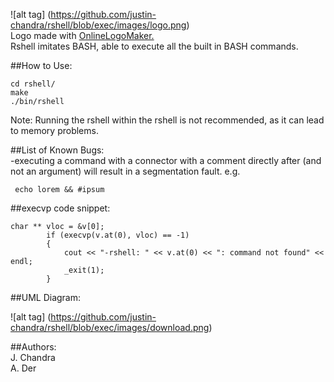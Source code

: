 
![alt tag] (https://github.com/justin-chandra/rshell/blob/exec/images/logo.png)  
Logo made with [OnlineLogoMaker.](http://www.onlinelogomaker.com/logomaker/#)  
Rshell imitates BASH, able to execute all the built in BASH commands.  

##How to Use:  
```
cd rshell/  
make  
./bin/rshell  
```    
Note: Running the rshell within the rshell is not recommended, as it can lead to memory problems.
  
##List of Known Bugs:  
	-executing a command with a connector with a comment directly after (and not an argument) will result in a segmentation fault. e.g.
```
 echo lorem && #ipsum
```
  
##execvp code snippet:  
```
char ** vloc = &v[0];
		if (execvp(v.at(0), vloc) == -1)
		{
			cout << "-rshell: " << v.at(0) << ": command not found" << endl;
			_exit(1); 
		}
```  
##UML Diagram:  
  
![alt tag] (https://github.com/justin-chandra/rshell/blob/exec/images/download.png) 



##Authors:  
J. Chandra  
A. Der
